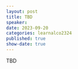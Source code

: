 ```yaml
---
layout: post
title: TBD
speaker: 
date: 2023-09-20
categories: learnalco2324
published: true
show-date: true
---
```

TBD